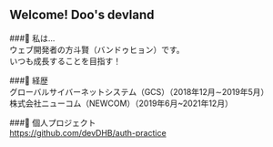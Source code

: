 ## Welcome! Doo's devland


###💬 私は...<br/>
 ウェブ開発者の方斗賢（バンドゥヒョン）です。 <br/>いつも成長することを目指す！

###📄 経歴<br/>
  グローバルサイバーネットシステム（GCS）（2018年12月∼2019年5月）<br/>
  株式会社ニューコム（NEWCOM）（2019年6月~2021年12月）<br/>

###📝 個人プロジェクト<br/>
  https://github.com/devDHB/auth-practice
